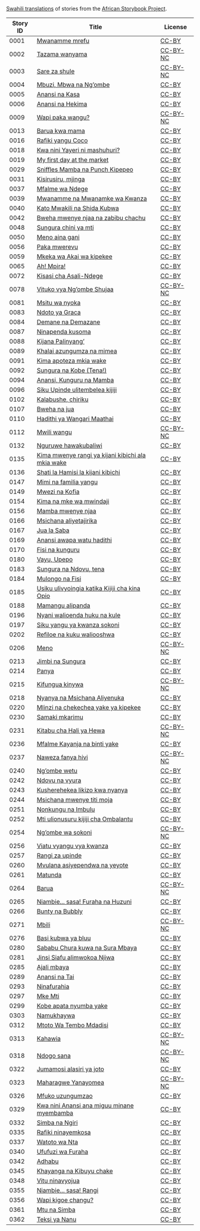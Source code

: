 [Swahili translations](http://my.africanstorybook.org/language/kiswahili) of stories from the [African Storybook Project](http://my.africanstorybook.org).

Story ID | Title | License
-------- | ----- | -------
0001 | [Mwanamme mrefu](http://my.africanstorybook.org/stories/mwanamme-mrefu) | [CC-BY](https://creativecommons.org/licenses/by/3.0/)
0002 | [Tazama wanyama](http://my.africanstorybook.org/stories/tazama-wanyama) | [CC-BY-NC](http://creativecommons.org/licenses/by-nc/3.0/)
0003 | [Sare za shule](http://my.africanstorybook.org/stories/sare-za-shule) | [CC-BY-NC](http://creativecommons.org/licenses/by-nc/3.0/)
0004 | [Mbuzi, Mbwa na Ng’ombe](http://my.africanstorybook.org/stories/mbuzi-mbwa-na-ng’ombe) | [CC-BY](https://creativecommons.org/licenses/by/3.0/)
0005 | [Anansi na Kasa](http://my.africanstorybook.org/stories/anansi-na-kasa) | [CC-BY](https://creativecommons.org/licenses/by/3.0/)
0006 | [Anansi na Hekima](http://my.africanstorybook.org/stories/anansi-na-hekima) | [CC-BY](https://creativecommons.org/licenses/by/3.0/)
0009 | [Wapi paka wangu?](http://my.africanstorybook.org/stories/wapi-paka-wangu) | [CC-BY-NC](http://creativecommons.org/licenses/by-nc/3.0/)
0013 | [Barua kwa mama](http://my.africanstorybook.org/stories/barua-kwa-mama) | [CC-BY](https://creativecommons.org/licenses/by/3.0/)
0016 | [Rafiki yangu Coco](http://my.africanstorybook.org/stories/rafiki-yangu-coco) | [CC-BY](https://creativecommons.org/licenses/by/3.0/)
0018 | [Kwa nini Yayeri ni mashuhuri?](http://my.africanstorybook.org/stories/kwa-nini-yayeri-ni-mashuhuri) | [CC-BY](https://creativecommons.org/licenses/by/3.0/)
0019 | [My first day at the market](http://my.africanstorybook.org/stories/my-first-day-market) | [CC-BY](https://creativecommons.org/licenses/by/3.0/)
0029 | [Sniffles Mamba na Punch Kipepeo](http://my.africanstorybook.org/stories/sniffles-mamba-na-punch-kipepeo) | [CC-BY](https://creativecommons.org/licenses/by/3.0/)
0031 | [Kisirusiru, mjinga](http://my.africanstorybook.org/stories/kisirusiru-mjinga) | [CC-BY](https://creativecommons.org/licenses/by/3.0/)
0037 | [Mfalme wa Ndege](http://my.africanstorybook.org/stories/mfalme-wa-ndege) | [CC-BY](https://creativecommons.org/licenses/by/3.0/)
0039 | [Mwanamme na Mwanamke wa Kwanza](http://my.africanstorybook.org/stories/mwanamme-na-mwanamke-wa-kwanza) | [CC-BY](https://creativecommons.org/licenses/by/3.0/)
0040 | [Kato Mwakili na Shida Kubwa](http://my.africanstorybook.org/stories/kato-mwakili-na-shida-kubwa) | [CC-BY](https://creativecommons.org/licenses/by/3.0/)
0042 | [Bweha mwenye njaa na zabibu chachu](http://my.africanstorybook.org/stories/bweha-mwenye-njaa-na-zabibu-chachu) | [CC-BY](https://creativecommons.org/licenses/by/3.0/)
0048 | [Sungura chini ya mti](http://my.africanstorybook.org/stories/sungura-chini-ya-mti) | [CC-BY](https://creativecommons.org/licenses/by/3.0/)
0050 | [Meno aina gani](http://my.africanstorybook.org/stories/meno-aina-gani) | [CC-BY](https://creativecommons.org/licenses/by/3.0/)
0056 | [Paka mwerevu](http://my.africanstorybook.org/stories/paka-mwerevu) | [CC-BY](https://creativecommons.org/licenses/by/3.0/)
0059 | [Mkeka wa Akai wa kipekee](http://my.africanstorybook.org/stories/mkeka-wa-akai-wa-kipekee) | [CC-BY](https://creativecommons.org/licenses/by/3.0/)
0065 | [Ah! Mpira!](http://my.africanstorybook.org/stories/ah-mpira) | [CC-BY](https://creativecommons.org/licenses/by/4.0/)
0072 | [Kisasi cha Asali-Ndege](http://my.africanstorybook.org/stories/kisasi-cha-asali-ndege) | [CC-BY](https://creativecommons.org/licenses/by/3.0/)
0078 | [Vituko vya Ng’ombe Shujaa](http://my.africanstorybook.org/stories/vituko-vya-ng’ombe-shujaa) | [CC-BY-NC](http://creativecommons.org/licenses/by-nc/3.0/)
0081 | [Msitu wa nyoka](http://my.africanstorybook.org/stories/msitu-wa-nyoka) | [CC-BY](https://creativecommons.org/licenses/by/4.0/)
0083 | [Ndoto ya Graca](http://my.africanstorybook.org/stories/ndoto-ya-graca) | [CC-BY](https://creativecommons.org/licenses/by/3.0/)
0084 | [Demane na Demazane](http://my.africanstorybook.org/stories/demane-na-demazane-1) | [CC-BY](https://creativecommons.org/licenses/by/3.0/)
0087 | [Ninapenda kusoma](http://my.africanstorybook.org/stories/ninapenda-kusoma) | [CC-BY](https://creativecommons.org/licenses/by/3.0/)
0088 | [Kijana Palinyang’](http://my.africanstorybook.org/stories/kijana-palinyang%E2%80%99) | [CC-BY](https://creativecommons.org/licenses/by/3.0/)
0089 | [Khalai azungumza na mimea](http://my.africanstorybook.org/stories/khalai-azungumza-na-mimea-0) | [CC-BY](https://creativecommons.org/licenses/by/4.0/)
0091 | [Kima apoteza mkia wake](http://my.africanstorybook.org/stories/kima-apoteza-mkia-wake) | [CC-BY](https://creativecommons.org/licenses/by/3.0/)
0092 | [Sungura na Kobe (Tena!)](http://my.africanstorybook.org/stories/sungura-na-kobe-tena) | [CC-BY](https://creativecommons.org/licenses/by/3.0/)
0094 | [Anansi, Kunguru na Mamba](http://my.africanstorybook.org/stories/anansi-kunguru-na-mamba) | [CC-BY](https://creativecommons.org/licenses/by/3.0/)
0096 | [Siku Upinde ulitembelea kijiji](http://my.africanstorybook.org/stories/siku-upinde-ulitembelea-kijiji) | [CC-BY](https://creativecommons.org/licenses/by/4.0/)
0102 | [Kalabushe, chiriku](http://my.africanstorybook.org/stories/kalabushe-chiriku) | [CC-BY](https://creativecommons.org/licenses/by/3.0/)
0107 | [Bweha na jua](http://my.africanstorybook.org/stories/bweha-na-jua) | [CC-BY](https://creativecommons.org/licenses/by/3.0/)
0110 | [Hadithi ya Wangari Maathai](http://my.africanstorybook.org/stories/hadithi-ya-wangari-maathai) | [CC-BY](https://creativecommons.org/licenses/by/4.0/)
0112 | [Mwili wangu](http://my.africanstorybook.org/stories/mwili-wangu) | [CC-BY-NC](http://creativecommons.org/licenses/by-nc/3.0/)
0132 | [Nguruwe hawakubaliwi](http://my.africanstorybook.org/stories/nguruwe-hawakubaliwi) | [CC-BY](https://creativecommons.org/licenses/by/3.0/)
0135 | [Kima mwenye rangi ya kijani kibichi ala mkia wake](http://my.africanstorybook.org/stories/kima-mwenye-rangi-ya-kijani-kibichi-ala-mkia-wake) | [CC-BY](https://creativecommons.org/licenses/by/3.0/)
0136 | [Shati la Hamisi la kijani kibichi](http://my.africanstorybook.org/stories/shati-la-hamisi-la-kijani-kibichi%0B) | [CC-BY](https://creativecommons.org/licenses/by/3.0/)
0147 | [Mimi na familia yangu](http://my.africanstorybook.org/stories/mimi-na-familia-yangu) | [CC-BY](https://creativecommons.org/licenses/by/3.0/)
0149 | [Mwezi na Kofia](http://my.africanstorybook.org/stories/mwezi-na-kofia) | [CC-BY](https://creativecommons.org/licenses/by/3.0/)
0154 | [Kima na mke wa mwindaji](http://my.africanstorybook.org/stories/kima-na-mke-wa-mwindaji) | [CC-BY](https://creativecommons.org/licenses/by/3.0/)
0156 | [Mamba mwenye njaa](http://my.africanstorybook.org/stories/mamba-mwenye-njaa) | [CC-BY](https://creativecommons.org/licenses/by/3.0/)
0166 | [Msichana aliyetajirika](http://my.africanstorybook.org/stories/msichana-aliyetajirika) | [CC-BY](https://creativecommons.org/licenses/by/3.0/)
0167 | [Jua la Saba](http://my.africanstorybook.org/stories/jua-la-saba) | [CC-BY](https://creativecommons.org/licenses/by/3.0/)
0169 | [Anansi awapa watu hadithi](http://my.africanstorybook.org/stories/anansi-awapa-watu-hadithi) | [CC-BY](https://creativecommons.org/licenses/by/3.0/)
0170 | [Fisi na kunguru](http://my.africanstorybook.org/stories/fisi-na-kunguru) | [CC-BY](https://creativecommons.org/licenses/by/3.0/)
0180 | [Vayu, Upepo](http://my.africanstorybook.org/stories/vayu-upepo) | [CC-BY](https://creativecommons.org/licenses/by/3.0/)
0183 | [Sungura na Ndovu, tena](http://my.africanstorybook.org/stories/sungura-na-ndovu-tena) | [CC-BY](https://creativecommons.org/licenses/by/4.0/)
0184 | [Mulongo na Fisi](http://my.africanstorybook.org/stories/mulongo-na-fisi) | [CC-BY](https://creativecommons.org/licenses/by/3.0/)
0185 | [Usiku ulivyoingia katika Kijiji cha kina Opio](http://my.africanstorybook.org/stories/usiku-ulivyoingia-katika-kijiji-cha-kina-opio-0) | [CC-BY](https://creativecommons.org/licenses/by/3.0/)
0188 | [Mamangu alipanda](http://my.africanstorybook.org/stories/mamangu-alipanda) | [CC-BY](https://creativecommons.org/licenses/by/3.0/)
0196 | [Nyani walioenda huku na kule](http://my.africanstorybook.org/stories/nyani-walioenda-huku-na-kule) | [CC-BY](https://creativecommons.org/licenses/by/3.0/)
0197 | [Siku yangu ya kwanza sokoni](http://my.africanstorybook.org/stories/siku-yangu-ya-kwanza-sokoni) | [CC-BY](https://creativecommons.org/licenses/by/3.0/)
0202 | [Refiloe na kuku waliooshwa](http://my.africanstorybook.org/stories/refiloe-na-kuku-waliooshwa) | [CC-BY](https://creativecommons.org/licenses/by/3.0/)
0206 | [Meno](http://my.africanstorybook.org/stories/meno-0) | [CC-BY-NC](http://creativecommons.org/licenses/by-nc/3.0/)
0213 | [Jimbi na Sungura](http://my.africanstorybook.org/stories/jimbi-na-sungura) | [CC-BY](https://creativecommons.org/licenses/by/4.0/)
0214 | [Panya](http://my.africanstorybook.org/stories/panya) | [CC-BY](https://creativecommons.org/licenses/by/3.0/)
0215 | [Kifungua kinywa](http://my.africanstorybook.org/stories/kifungua-kinywa) | [CC-BY-NC](http://creativecommons.org/licenses/by-nc/3.0/)
0218 | [Nyanya na Msichana Aliyenuka](http://my.africanstorybook.org/stories/nyanya-na-msichana-aliyenuka) | [CC-BY](https://creativecommons.org/licenses/by/3.0/)
0220 | [Mlinzi na chekechea yake ya kipekee](http://my.africanstorybook.org/stories/mlinzi-na-chekechea-yake-ya-kipekee) | [CC-BY](https://creativecommons.org/licenses/by/4.0/)
0230 | [Samaki mkarimu](http://my.africanstorybook.org/stories/samaki-mkarimu) | [CC-BY](https://creativecommons.org/licenses/by/3.0/)
0231 | [Kitabu cha Hali ya Hewa](http://my.africanstorybook.org/stories/kitabu-cha-hali-ya-hewa) | [CC-BY-NC](http://creativecommons.org/licenses/by-nc/3.0/)
0236 | [Mfalme Kayanja na binti yake](http://my.africanstorybook.org/stories/mfalme-kayanja-na-binti-yake) | [CC-BY](https://creativecommons.org/licenses/by/3.0/)
0237 | [Naweza fanya hivi](http://my.africanstorybook.org/stories/naweza-fanya-hivi) | [CC-BY-NC](http://creativecommons.org/licenses/by-nc/3.0/)
0240 | [Ng’ombe wetu](http://my.africanstorybook.org/stories/ng’ombe-wetu) | [CC-BY](https://creativecommons.org/licenses/by/3.0/)
0242 | [Ndovu na vyura](http://my.africanstorybook.org/stories/ndovu-na-vyura) | [CC-BY](https://creativecommons.org/licenses/by/3.0/)
0243 | [Kusherehekea likizo kwa nyanya](http://my.africanstorybook.org/stories/kusherehekea-likizo-kwa-nyanya) | [CC-BY](https://creativecommons.org/licenses/by/4.0/)
0244 | [Msichana mwenye titi moja](http://my.africanstorybook.org/stories/msichana-mwenye-titi-moja) | [CC-BY](https://creativecommons.org/licenses/by/3.0/)
0251 | [Nonkungu na Imbulu](http://my.africanstorybook.org/stories/nonkungu-na-imbulu-0) | [CC-BY](https://creativecommons.org/licenses/by/3.0/)
0252 | [Mti ulionusuru kijiji cha Ombalantu](http://my.africanstorybook.org/stories/mti-ulionusuru-kijiji-cha-ombalantu) | [CC-BY](https://creativecommons.org/licenses/by/3.0/)
0254 | [Ng’ombe wa sokoni](http://my.africanstorybook.org/stories/ng’ombe-wa-sokoni) | [CC-BY-NC](http://creativecommons.org/licenses/by-nc/3.0/)
0256 | [Viatu  vyangu vya kwanza](http://my.africanstorybook.org/stories/viatu-vyangu-vya-kwanza) | [CC-BY](https://creativecommons.org/licenses/by/4.0/)
0257 | [Rangi za upinde](http://my.africanstorybook.org/stories/rangi-za-upinde) | [CC-BY](https://creativecommons.org/licenses/by/4.0/)
0260 | [Mvulana asiyependwa na yeyote](http://my.africanstorybook.org/stories/mvulana-asiyependwa-na-yeyote) | [CC-BY](https://creativecommons.org/licenses/by/4.0/)
0261 | [Matunda](http://my.africanstorybook.org/stories/matunda) | [CC-BY](https://creativecommons.org/licenses/by/3.0/)
0264 | [Barua](http://my.africanstorybook.org/stories/barua) | [CC-BY-NC](http://creativecommons.org/licenses/by-nc/3.0/)
0265 | [Niambie... sasa! Furaha na Huzuni](http://my.africanstorybook.org/stories/niambie…-sasa-furaha-na-huzuni) | [CC-BY](https://creativecommons.org/licenses/by/3.0/)
0266 | [Bunty na Bubbly](http://my.africanstorybook.org/stories/bunty-na-bubbly) | [CC-BY](https://creativecommons.org/licenses/by/3.0/)
0271 | [Mbili](http://my.africanstorybook.org/stories/mbili) | [CC-BY-NC](http://creativecommons.org/licenses/by-nc/3.0/)
0276 | [Basi kubwa ya bluu](http://my.africanstorybook.org/stories/basi-kubwa-ya-bluu) | [CC-BY](https://creativecommons.org/licenses/by/4.0/)
0280 | [Sababu Chura kuwa na Sura Mbaya](http://my.africanstorybook.org/stories/sababu-chura-kuwa-na-sura-mbaya) | [CC-BY](https://creativecommons.org/licenses/by/3.0/)
0281 | [Jinsi Siafu alimwokoa Njiwa](http://my.africanstorybook.org/stories/jinsi-siafu-alimwokoa-njiwa) | [CC-BY](https://creativecommons.org/licenses/by/3.0/)
0285 | [Ajali mbaya](http://my.africanstorybook.org/stories/ajali-mbaya) | [CC-BY](https://creativecommons.org/licenses/by/3.0/)
0289 | [Anansi na Tai](http://my.africanstorybook.org/stories/anansi-na-tai) | [CC-BY](https://creativecommons.org/licenses/by/3.0/)
0293 | [Ninafurahia](http://my.africanstorybook.org/stories/i-enjoyninafurahia) | [CC-BY](https://creativecommons.org/licenses/by/3.0/)
0297 | [Mke Mti](http://my.africanstorybook.org/stories/mke-mti) | [CC-BY](https://creativecommons.org/licenses/by/3.0/)
0299 | [Kobe apata nyumba yake](http://my.africanstorybook.org/stories/kobe-apata-nyumba-yake-0) | [CC-BY](https://creativecommons.org/licenses/by/3.0/)
0303 | [Namukhaywa](http://my.africanstorybook.org/stories/namukhaywa-1) | [CC-BY](https://creativecommons.org/licenses/by/3.0/)
0312 | [Mtoto Wa Tembo Mdadisi](http://my.africanstorybook.org/stories/mtoto-wa-tembo-mdadisi) | [CC-BY](https://creativecommons.org/licenses/by/3.0/)
0313 | [Kahawia](http://my.africanstorybook.org/stories/kahawia) | [CC-BY-NC](http://creativecommons.org/licenses/by-nc/3.0/)
0318 | [Ndogo sana](http://my.africanstorybook.org/stories/ndogo-sana) | [CC-BY-NC](http://creativecommons.org/licenses/by-nc/3.0/)
0322 | [Jumamosi alasiri ya joto](http://my.africanstorybook.org/stories/jumamosi-alasiri-ya-joto) | [CC-BY](https://creativecommons.org/licenses/by/3.0/)
0323 | [Maharagwe Yanayomea](http://my.africanstorybook.org/stories/maharagwe-yanayomea) | [CC-BY-NC](http://creativecommons.org/licenses/by-nc/3.0/)
0326 | [Mfuko uzungumzao](http://my.africanstorybook.org/stories/mfuko-uzungumzao) | [CC-BY](https://creativecommons.org/licenses/by/3.0/)
0329 | [Kwa nini Anansi ana miguu minane myembamba](http://my.africanstorybook.org/stories/kwa-nini-anansi-ana-miguu-minane-myembamba) | [CC-BY](https://creativecommons.org/licenses/by/3.0/)
0332 | [Simba na Ngiri](http://my.africanstorybook.org/stories/simba-na-ngiri) | [CC-BY](https://creativecommons.org/licenses/by/3.0/)
0335 | [Rafiki ninayemkosa](http://my.africanstorybook.org/stories/rafiki-ninayemkosa) | [CC-BY](https://creativecommons.org/licenses/by/3.0/)
0337 | [Watoto wa Nta](http://my.africanstorybook.org/stories/watoto-wa-nta) | [CC-BY](https://creativecommons.org/licenses/by/3.0/)
0340 | [Ufufuzi wa Furaha](http://my.africanstorybook.org/stories/ufufuzi-wa-furaha) | [CC-BY](https://creativecommons.org/licenses/by/3.0/)
0342 | [Adhabu](http://my.africanstorybook.org/stories/adhabu) | [CC-BY](https://creativecommons.org/licenses/by/3.0/)
0345 | [Khayanga na Kibuyu chake](http://my.africanstorybook.org/stories/khayanga-na-kibuyu-chake-0) | [CC-BY](https://creativecommons.org/licenses/by/3.0/)
0348 | [Vitu ninavyojua](http://my.africanstorybook.org/stories/vitu-ninavyojua) | [CC-BY](https://creativecommons.org/licenses/by/3.0/)
0355 | [Niambie... sasa! Rangi](http://my.africanstorybook.org/stories/niambie-…-sasa-–-rangi) | [CC-BY](https://creativecommons.org/licenses/by/3.0/)
0356 | [Wapi kigoe changu?](http://my.africanstorybook.org/stories/wapi-kigoe-changu) | [CC-BY](https://creativecommons.org/licenses/by/3.0/)
0361 | [Mtu na Simba](http://my.africanstorybook.org/stories/mtu-na-simba) | [CC-BY](https://creativecommons.org/licenses/by/3.0/)
0362 | [Teksi ya Nanu](http://my.africanstorybook.org/stories/teksi-ya-nanu) | [CC-BY](https://creativecommons.org/licenses/by/3.0/)
